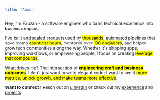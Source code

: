 ```yaml
---
title: 'About'
---
```


Hey, I'm Fauzan - a software engineer who turns technical excellence into business impact.

I've built and scaled products used by <mark>thousands</mark>, automated pipelines that save teams <mark>countless hours</mark>, mentored over <mark>180 engineers</mark>, and helped grow tech communities along the way. Whether it's shipping apps, improving workflows, or empowering people, I focus on creating <mark>leverage that compounds</mark>.

What drives me? The intersection of <mark>**engineering craft and business outcomes**</mark>. I don't just want to write elegant code; I want to see it <mark>move metrics, unlock growth, and make teams more effective</mark>.

**Want to connect?** Reach out on <a href="https://www.linkedin.com/in/fauzan-fathurrahman/" target="_blank" rel="noopener noreferrer">LinkedIn</a> or check out my [experience](/experience) and [projects](/projects).